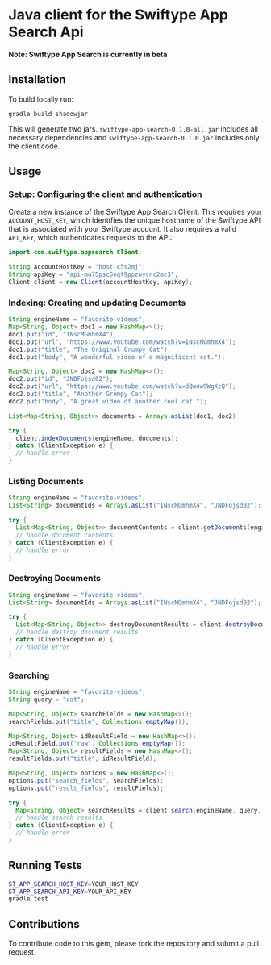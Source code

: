 # Java client for the Swiftype App Search Api

**Note: Swiftype App Search is currently in beta**

## Installation

To build locally run:

    gradle build shadowjar

This will generate two jars. `swiftype-app-search-0.1.0-all.jar` includes all necessary
dependencies and `swiftype-app-search-0.1.0.jar` includes only the client code.

## Usage

### Setup: Configuring the client and authentication

Create a new instance of the Swiftype App Search Client. This requires your `ACCOUNT_HOST_KEY`, which
identifies the unique hostname of the Swiftype API that is associated with your Swiftype account.
It also requires a valid `API_KEY`, which authenticates requests to the API:

```java
import com.swiftype.appsearch.Client;

String accountHostKey = "host-c5s2mj";
String apiKey = "api-mu75psc5egt9ppzuycnc2mc3";
Client client = new Client(accountHostKey, apiKey);
```

### Indexing: Creating and updating Documents

```java
String engineName = "favorite-videos";
Map<String, Object> doc1 = new HashMap<>();
doc1.put("id", "INscMGmhmX4");
doc1.put("url", "https://www.youtube.com/watch?v=INscMGmhmX4");
doc1.put("title", "The Original Grumpy Cat");
doc1.put("body", "A wonderful video of a magnificent cat.");

Map<String, Object> doc2 = new HashMap<>();
doc2.put("id", "JNDFojsd02");
doc2.put("url", "https://www.youtube.com/watch?v=dQw4w9WgXcQ");
doc2.put("title", "Another Grumpy Cat");
doc2.put("body", "A great video of another cool cat.");

List<Map<String, Object>> documents = Arrays.asList(doc1, doc2)

try {
  client.indexDocuments(engineName, documents);
} catch (ClientException e) {
  // handle error
}
```

### Listing Documents

```java
String engineName = "favorite-videos";
List<String> documentIds = Arrays.asList("INscMGmhmX4", "JNDFojsd02");

try {
  List<Map<String, Object>> documentContents = client.getDocuments(engineName, documentIds);
  // handle document contents
} catch (ClientException e) {
  // handle error
}
```

### Destroying Documents

```java
String engineName = "favorite-videos";
List<String> documentIds = Arrays.asList("INscMGmhmX4", "JNDFojsd02");

try {
  List<Map<String, Object>> destroyDocumentResults = client.destroyDocuments(engineName, documentIds)
  // handle destroy document results
} catch (ClientException e) {
  // handle error
}
```

### Searching

```java
String engineName = "favorite-videos";
String query = "cat";

Map<String, Object> searchFields = new HashMap<>();
searchFields.put("title", Collections.emptyMap());

Map<String, Object> idResultField = new HashMap<>();
idResultField.put("raw", Collections.emptyMap());
Map<String, Object> resultFields = new HashMap<>();
resultFields.put("title", idResultField);

Map<String, Object> options = new HashMap<>();
options.put("search_fields", searchFields);
options.put("result_fields", resultFields);

try {
  Map<String, Object> searchResults = client.search(engineName, query, options)
  // handle search results
} catch (ClientException e) {
  // handle error
}
```


## Running Tests

```bash
ST_APP_SEARCH_HOST_KEY=YOUR_HOST_KEY
ST_APP_SEARCH_API_KEY=YOUR_API_KEY
gradle test
```

## Contributions

To contribute code to this gem, please fork the repository and submit a pull request.
